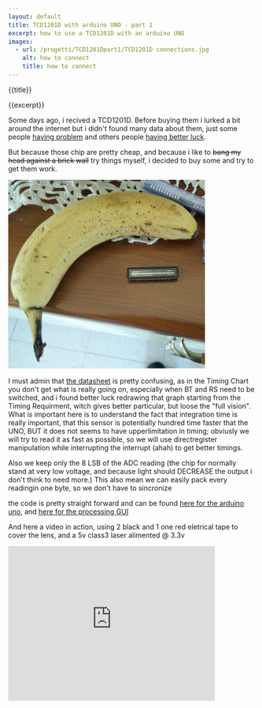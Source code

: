 ```yaml
---
layout: default
title: TCD1201D with arduino UNO - part 1
excerpt: how to use a TCD1201D with an arduino UNO
images:
  - url: /progetti/TCD1201Dpart1/TCD1201D connections.jpg
    alt: how to connect
    title: how to connect
---
```


{{title}}

{{excerpt}}

Some days ago, i recived a TCD1201D. 
Before buying them i lurked a bit around the internet but i didn't found many data about them, just some people [having problem](http://forum.arduino.cc/index.php?topic=138585.0) and others people [having better luck](http://www.eevblog.com/forum/projects/linear-ccd/).

But because those chip are pretty cheap, and because i like to ~~bang my head against a brick wall~~ try things myself, i decided to buy some and try to get them work.

![Banana for_ scale](/progetti/TCD1201Dpart1/banana_for_scale.jpg "Banana for scale")

I must admin that [the datasheet](http://www.stellarnet.us/public/download/TCD1201D.pdf) is pretty confusing, as in the Timing Chart you don't get what is really going on, especially when BT and RS need to be switched, and i found better luck redrawing that graph starting from the Timing Requirment, witch gives better particular, but loose the "full vision".
What is important here is to understand the fact that integration time is really important, that this sensor is potentially hundred time faster that the UNO, BUT it does not seems to have upperlimitation in timing;
obviusly we will try to read it as fast as possible, so we will use directregister manipulation while interrupting the interrupt (ahah) to get better timings.

Also we keep only the 8 LSB of the ADC reading (the chip for normally stand at very low voltage, and because light should DECREASE the output i don't think to need more.)
This also mean we can easily pack every readingin one byte, so we don't have to sincronize 

the code is pretty straight forward and can be found [here for the arduino uno](https://github.com/MauroMombelli/ArduinoRepo/tree/master/test2TCD1201D), and [here for the processing GUI](https://github.com/MauroMombelli/ProcessingRepo/tree/master/readTCD)

And here a video in action, using 2 black and 1 one red eletrical tape to cover the lens, and a 5v class3 laser alimented @ 3.3v

<iframe width="420" height="315" src="https://www.youtube.com/embed/5P75ul0Jt4E?rel=0" frameborder="0" allowfullscreen></iframe>